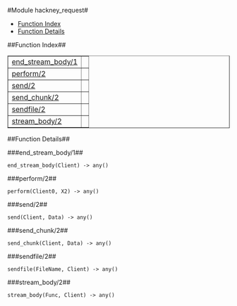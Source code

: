 

#Module hackney_request#
* [Function Index](#index)
* [Function Details](#functions)


<a name="index"></a>

##Function Index##


<table width="100%" border="1" cellspacing="0" cellpadding="2" summary="function index"><tr><td valign="top"><a href="#end_stream_body-1">end_stream_body/1</a></td><td></td></tr><tr><td valign="top"><a href="#perform-2">perform/2</a></td><td></td></tr><tr><td valign="top"><a href="#send-2">send/2</a></td><td></td></tr><tr><td valign="top"><a href="#send_chunk-2">send_chunk/2</a></td><td></td></tr><tr><td valign="top"><a href="#sendfile-2">sendfile/2</a></td><td></td></tr><tr><td valign="top"><a href="#stream_body-2">stream_body/2</a></td><td></td></tr></table>


<a name="functions"></a>

##Function Details##

<a name="end_stream_body-1"></a>

###end_stream_body/1##


`end_stream_body(Client) -> any()`

<a name="perform-2"></a>

###perform/2##


`perform(Client0, X2) -> any()`

<a name="send-2"></a>

###send/2##


`send(Client, Data) -> any()`

<a name="send_chunk-2"></a>

###send_chunk/2##


`send_chunk(Client, Data) -> any()`

<a name="sendfile-2"></a>

###sendfile/2##


`sendfile(FileName, Client) -> any()`

<a name="stream_body-2"></a>

###stream_body/2##


`stream_body(Func, Client) -> any()`

